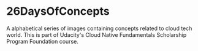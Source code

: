 # 26DaysOfConcepts
A alphabetical series of images containing concepts related to cloud tech world.
This is part of Udacity's Cloud Native Fundamentals Scholarship Program Foundation course.
